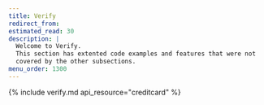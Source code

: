 ```yaml
---
title: Verify
redirect_from:
estimated_read: 30
description: |
  Welcome to Verify.
  This section has extented code examples and features that were not
  covered by the other subsections.
menu_order: 1300
---
```


{% include verify.md api_resource="creditcard" %}
